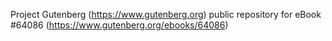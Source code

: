 Project Gutenberg (https://www.gutenberg.org) public repository for
eBook #64086 (https://www.gutenberg.org/ebooks/64086)
